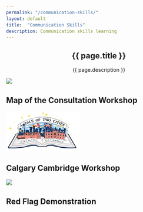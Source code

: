 ```yaml
---
permalink: "/communication-skills/"
layout: default
title:  "Communication Skills"
description: Communication skills learning
---
```


<section id="action" class="responsive">
        <div class="vertical-center">
             <div class="container">
                <div class="row">
                    <div class="action take-tour">
                            <center><h1 class="title">{{ page.title }}</h1>
                            <p>{{ page.description }}</p></center>
                    </div>
                </div>
            </div>
        </div>
   </section>

<section id="services">
        <div class="container">
            <div class="row">
                <div class="col-sm-4 text-center padding wow fadeIn" data-wow-duration="1000ms" data-wow-delay="600ms">
                    <div class="single-service">
                        <div class="wow scaleIn" data-wow-duration="500ms" data-wow-delay="600ms"><a href="{{ '/map-of-the-consultation' }}">
                            <img src="/img/Large map.png"></a>
                        </div>
                        <h2>Map of the Consultation Workshop</h2>
                    </div>
                </div>
                <div class="col-sm-4 text-center padding wow fadeIn" data-wow-duration="1000ms" data-wow-delay="300ms">
                    <div class="single-service">
                        <div class="wow scaleIn" data-wow-duration="500ms" data-wow-delay="300ms">
                            <a href="{{ '/calgary-cambridge-model' }}"><img src="/img/Calgary.jpg"></a>
                        </div>
                        <h2>Calgary Cambridge Workshop</h2>
                    </div>
                </div>
                <div class="col-sm-4 text-center padding wow fadeIn" data-wow-duration="1000ms" data-wow-delay="900ms">
                    <div class="single-service">
                        <div class="wow scaleIn" data-wow-duration="500ms" data-wow-delay="900ms">
                        <a href="{{ '/red-flags' }}"><img src="/img/redflag.png"></a>
                        </div>
                        <h2>Red Flag Demonstration</h2>
                    </div>
                </div>
            </div>
        </div>
</section>

